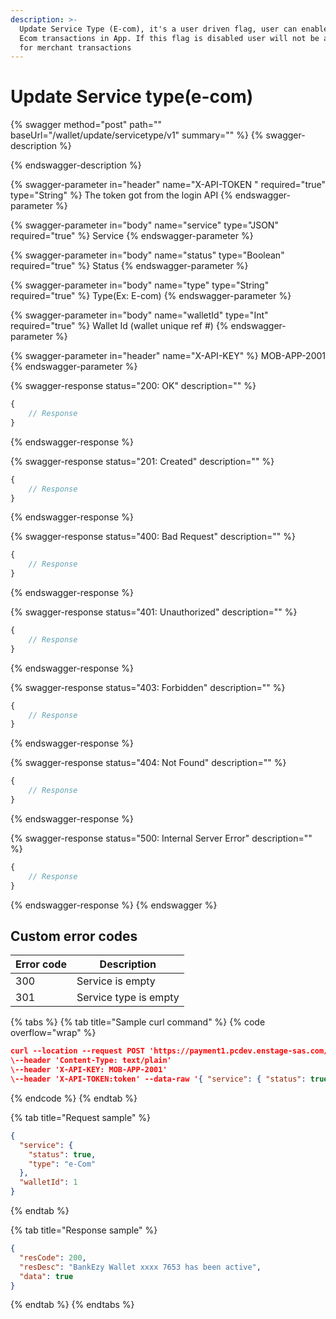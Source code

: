 ```yaml
---
description: >-
  Update Service Type (E-com), it's a user driven flag, user can enable/disable
  Ecom transactions in App. If this flag is disabled user will not be allowed
  for merchant transactions
---
```


# Update Service type(e-com)



{% swagger method="post" path="" baseUrl="<domain>/wallet/update/servicetype/v1" summary="" %}
{% swagger-description %}

{% endswagger-description %}

{% swagger-parameter in="header" name="X-API-TOKEN  " required="true" type="String" %}
The token got from the login API
{% endswagger-parameter %}

{% swagger-parameter in="body" name="service" type="JSON" required="true" %}
​Service
{% endswagger-parameter %}

{% swagger-parameter in="body" name="status" type="Boolean" required="true" %}
Status
{% endswagger-parameter %}

{% swagger-parameter in="body" name="type" type="String" required="true" %}
Type(Ex: E-com)
{% endswagger-parameter %}

{% swagger-parameter in="body" name="walletId" type="Int" required="true" %}
Wallet Id (wallet unique ref #)
{% endswagger-parameter %}

{% swagger-parameter in="header" name="X-API-KEY" %}
MOB-APP-2001
{% endswagger-parameter %}

{% swagger-response status="200: OK" description="" %}
```javascript
{
    // Response
}
```
{% endswagger-response %}

{% swagger-response status="201: Created" description="" %}
```javascript
{
    // Response
}
```
{% endswagger-response %}

{% swagger-response status="400: Bad Request" description="" %}
```javascript
{
    // Response
}
```
{% endswagger-response %}

{% swagger-response status="401: Unauthorized" description="" %}
```javascript
{
    // Response
}
```
{% endswagger-response %}

{% swagger-response status="403: Forbidden" description="" %}
```javascript
{
    // Response
}
```
{% endswagger-response %}

{% swagger-response status="404: Not Found" description="" %}
```javascript
{
    // Response
}
```
{% endswagger-response %}

{% swagger-response status="500: Internal Server Error" description="" %}
```javascript
{
    // Response
}
```
{% endswagger-response %}
{% endswagger %}

## Custom error codes

| Error code | Description           |
| ---------- | --------------------- |
| 300        | Service is empty      |
| 301        | Service type is empty |



{% tabs %}
{% tab title="Sample curl command" %}
{% code overflow="wrap" %}
```json
curl --location --request POST 'https://payment1.pcdev.enstage-sas.com/wallet/update/servicetype/v1'
\--header 'Content-Type: text/plain'
\--header 'X-API-KEY: MOB-APP-2001'
\--header 'X-API-TOKEN:token' --data-raw '{ "service": { "status": true, "type": "e-Com" }, "walletId": 1 }'
```
{% endcode %}
{% endtab %}

{% tab title="Request sample" %}
```json
{
  "service": {
    "status": true,
    "type": "e-Com"
  },
  "walletId": 1
}
```
{% endtab %}

{% tab title="Response sample" %}
```json
{
  "resCode": 200,
  "resDesc": "BankEzy Wallet xxxx 7653 has been active",
  "data": true
}
```
{% endtab %}
{% endtabs %}
